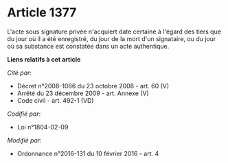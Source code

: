 # Article 1377

L'acte sous signature privée n'acquiert date certaine à l'égard des tiers que du jour où il a été enregistré, du jour de la
mort d'un signataire, ou du jour où sa substance est constatée dans un acte authentique.

**Liens relatifs à cet article**

_Cité par_:

  - Décret n°2008-1086 du 23 octobre 2008 - art. 60 (V)
  - Arrêté du 23 décembre 2009 - art. Annexe (V)
  - Code civil - art. 492-1 (VD)

_Codifié par_:

  - Loi n°1804-02-09

_Modifié par_:

  - Ordonnance n°2016-131 du 10 février 2016 - art. 4
